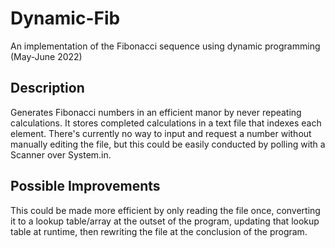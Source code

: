 # Dynamic-Fib
An implementation of the Fibonacci sequence using dynamic programming (May-June 2022)

## Description
Generates Fibonacci numbers in an efficient manor by never repeating calculations. It stores completed calculations in a text file that indexes each element.
There's currently no way to input and request a number without manually editing the file, but this could be easily conducted by polling with a Scanner over System.in.

## Possible Improvements
This could be made more efficient by only reading the file once, converting it to a lookup table/array at the outset of the program, updating that lookup table at runtime, then rewriting the file at the conclusion of the program.
